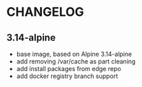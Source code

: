 # CHANGELOG

## 3.14-alpine

- base image, based on Alpine 3.14-alpine
- add removing /var/cache as part cleaning
- add install packages from edge repo
- add docker registry branch support
